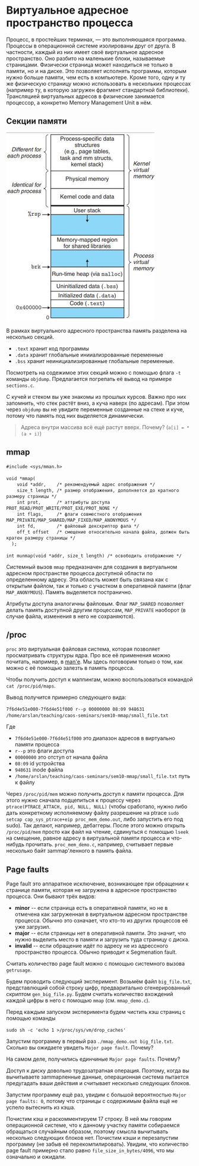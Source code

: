 # Виртуальное адресное пространство процесса

Процесс, в простейших терминах, — это выполняющаяся программа. Процессы в операционной системе изолированы друг от друга. В частности, каждый из них имеет своё виртуальное адресное пространство. Оно разбито на маленькие блоки, называемые страницами. Физически страница может находиться не только в памяти, но и на диске. Это позволяет исполнять программы, которым нужно больше памяти, чем есть в компьютере. Кроме того, одну и ту же физическую страницу можно использовать в нескольких процессах (например ту, в которую загружен фрагмент стандартной библиотеки). Трансляцией виртуальных адресов в физические занимается процессор, а конкретно Memory Management Unit в нём.

## Секции памяти

![Process memory](vmemory.jpg)

В рамках виртуального адресного пространства память разделена на несколько секций.

* `.text` хранит код программы
* `.data` хранит глобальные инииализрованные переменные
* `.bss` хранит неинициализированные глобальные переменные.

Посмотреть на содежимое этих секций можно с помощью флага `-t` команды `objdump`. Предлагается погрепать её вывод на примере `sections.c`.

С кучей и стеком вы уже знакомы из прошлых курсов. Важно про них запомнить, что стек растёт вниз, а куча наверх (по адресам). При этом через `objdump` вы не увидите переменные созданные на стеке и куче, потому что память под них выделяется динамически.

> Адреса внутри массива всё ещё растут вверх. Почему? (`a[i] = *(a + i)`)


## mmap

```
#include <sys/mman.h>

void *mmap(
    void *addr,    /* рекомендуемый адрес отображения */
    size_t length, /* размер отображения, дополняется до кратного размеру страницы */
    int prot,      /* аттрибуты доступа PROT_READ/PROT_WRITE/PROT_EXE/PROT_NONE */
    int flags,     /* флаги совместного отображения  MAP_PRIVATE/MAP_SHARED/MAP_FIXED/MAP_ANONYMOUS */
    int fd,        /* файловый декскриптор фала */
    off_t offset   /* смещение относительно начала файла, должен быть кратен размеру страницы */
  );

int munmap(void *addr, size_t length) /* освободить отображение */
```

Системный вызов `mmap` предназначен для создания в виртуальном адресном пространстве процесса доступной области по определенному адресу. Эта область может быть связана как с открытым файлом, так и только с участком в оперативной памяти (флаг `MAP_ANONYMOUS`). Память выделяется постранично.

Атрибуты доступа аналогичны файловым. Флаг `MAP_SHARED` позволяет делать память доступной другим процессам, `MAP_PRIVATE` наоборот (в случае файла, изменения в него не сохраняются).

## /proc

`proc` это виртуальная файловая система, которая позволяет просматривать структуры ядра. Про все её применения можно почитать, например, в [man'е](https://man7.org/linux/man-pages/man5/proc.5.html). Мы здесь поговорим только о том, как можно с её помощью залезть в память процесса.

Чтобы получить доступ к маппингам, можно воспользоваться командой 
`cat /proc/pid/maps`.

Вывод получится примерно следующего вида:

`7f6d4e51e000-7f6d4e51f000 r--p 00000000 08:09 948631                     /home/arslan/teaching/caos-seminars/sem10-mmap/small_file.txt`

Где

* `7f6d4e51e000-7f6d4e51f000` это диапазон адресов в виртуально памяти процесса
* `r--p` это флаги доступа
* `00000000` это отступ от начала файла
* `08:09` id устройства
* `948631` inode файла
* `/home/arslan/teaching/caos-seminars/sem10-mmap/small_file.txt` путь к файлу

Через `/proc/pid/mem` можно получить доступ к памяти процесса. Для этого нужно сначала подцепиться к процессу через `ptrace(PTRACE_ATTACH, pid, NULL, NULL)` (чтобы сработало, нужно либо дать конкретному исполняемому файлу разрешение на ptrace `sudo setcap cap_sys_ptrace+eip proc_mem_demo.out`, либо запустить его под sudo). Так делают, например, дебаггеры. После этого можно открыть `/proc/pid/mem` просто как файл на чтение, сдвинуться с помощью `lseek` на смещение, равное адресу в виртуальной памяти процесса и что-нибудь прочитать. `proc_mem_demo.c`, например, считывает первые несколько байт заmmap'ленного в память файла.

## Page faults

Page fault это аппаратное исключение, возникающее при обращении к странице памяти, которая не загружена в адресное пространство процесса. Они бывают трёх видов:

* __minor__ -- если страница есть в оперативной памяти, но не в отмечена как загруженная в виртуальном адресном пространстве процесса. Обычно это означает, что кто-то из других процессов её уже загрузил.
* __major__ -- если страницы нет в оперативной памяти. Это значит, что нужно выделить место в памяти и загрузить туда страницу с диска.
* __invalid__ -- если обращение идёт по адресу не из адрессного пространство процесса. Обычно приводит к Segmenation fault.

Считать количество page fault можно с помощью системного вызова `getrusage`.

Будем проводить следующий эксперимент. Возьмём файл `big_file.txt`, представлющий собой строку цифр, предваритально сгенерированный скриптом `gen_big_file.py`. Будем считать количество вхождений каждой цифры в него с помощью `mmap` (см. `mmap_demo.c`).

Перед каждым запуском эксперимента будем чистить кэш страниц с помощью команды

`sudo sh -c 'echo 1 >/proc/sys/vm/drop_caches'` 

Запустим программу в первый раз `./mmap_demo.out big_file.txt`. Сколько вы ожидаете увидеть `Major page fault`. Почему?

На самом деле, получились единчиные `Major page faults`. Почему?

Доступ к диску довольно трудозатратная операция. Поэтому, когда вы вычитываете заmmapленные данные, операционная система пытается предугадать ваши действия и считывает несколько следующих блоков.

Запустим программу ещё раз, увидим с большой вероятностью `Major page faults: 0`, потому что страницы с содержимым файла ещё не успело вытеснить из кэша.

Почистим кэш и раскомментируем 17 строку. В ней мы говорим операционной системе, что к данному участку памяти собираемся обращаться случайным образом, поэтому смысла вычитывать несколько следующих блоков нет. Почистим кэши и перезапустим программу (не забыв её перекомпилировать). Увидим, что количество page fault примерно стало равно `file_size_in_bytes/4096`, что мы означально и ожидали.
